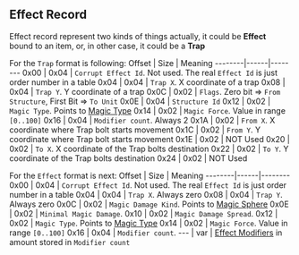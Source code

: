 ## Effect Record

Effect record represent two kinds of things actually, it could be
**Effect** bound to an item, or, in other case, it could be a **Trap**

For the `Trap` format is following:
 Offset | Size | Meaning
--------|------|--------
0x00 | 0x04 | `Corrupt Effect Id`. Not used. The real `Effect Id` is just order number in a table
0x04 | 0x04 | `Trap X`. X coordinate of a trap
0x08 | 0x04 | `Trap Y`. Y coordinate of a trap
0x0C | 0x02 | `Flags`. Zero bit => `From Structure`, First Bit => `To Unit`
0x0E | 0x04 | `Structure Id`
0x12 | 0x02 | `Magic Type`. Points to [Magic Type](../../Enumerations/ALM/MagicType.md)
0x14 | 0x02 | `Magic Force`. Value in range `[0..100]`
0x16 | 0x04 | `Modifier count`. Always 2
0x1A | 0x02 | `From X`. X coordinate where Trap bolt starts movement
0x1C | 0x02 | `From Y`. Y coordinate where Trap bolt starts movement
0x1E | 0x02 | NOT Used
0x20 | 0x02 | `To X`. X coordinate of the Trap bolts destination
0x22 | 0x02 | `To Y`. Y coordinate of the Trap bolts destination
0x24 | 0x02 | NOT Used

For the `Effect` format is next:
Offset | Size | Meaning
--------|------|--------
0x00 | 0x04 | `Corrupt Effect Id`. Not used. The real `Effect Id` is just order number in a table
0x04 | 0x04 | `Trap X`. Always zero
0x08 | 0x04 | `Trap Y`. Always zero
0x0C | 0x02 | `Magic Damage Kind`. Points to [Magic Sphere](../../Enumerations/ALM/MagicSphere.md)
0x0E | 0x02 | `Minimal Magic Damage`.
0x10 | 0x02 | `Magic Damage Spread`.
0x12 | 0x02 | `Magic Type`. Points to [Magic Type](../../Enumerations/ALM/MagicType.md)
0x14 | 0x02 | `Magic Force`. Value in range `[0..100]`
0x16 | 0x04 | `Modifier count`.
--- | var | [Effect Modifiers](./EffectModifier.md) in amount stored in `Modifier count`
